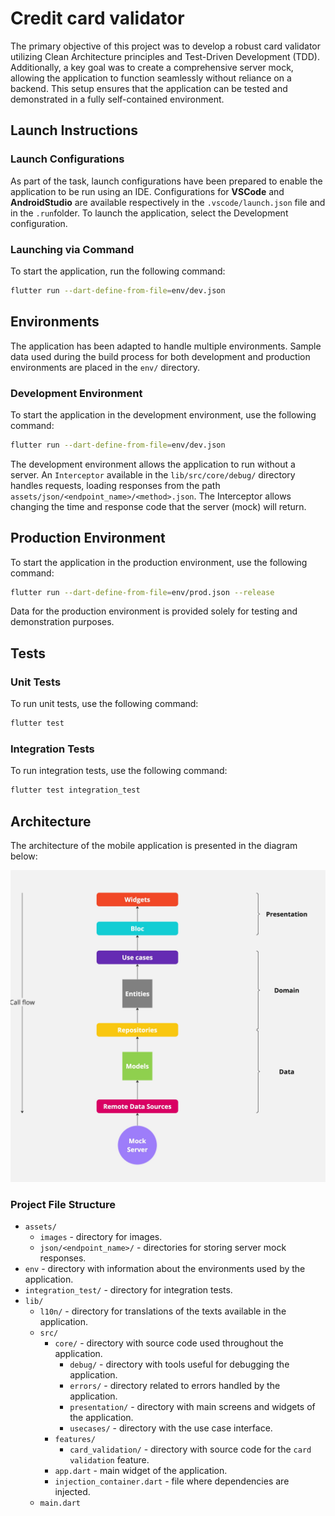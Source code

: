 # Credit card validator
The primary objective of this project was to develop a robust card validator utilizing Clean Architecture principles and Test-Driven Development (TDD). Additionally, a key goal was to create a comprehensive server mock, allowing the application to function seamlessly without reliance on a backend. This setup ensures that the application can be tested and demonstrated in a fully self-contained environment.

## Launch Instructions

### Launch Configurations
As part of the task, launch configurations have been prepared to enable the application to be run using an IDE. Configurations for <b>VSCode</b> and <b>AndroidStudio</b> are available respectively in the `.vscode/launch.json` file and in the `.run`folder. To launch the application, select the Development configuration.

### Launching via Command
To start the application, run the following command:
```sh
flutter run --dart-define-from-file=env/dev.json
```

## Environments
The application has been adapted to handle multiple environments. Sample data used during the build process for both development and production environments are placed in the `env/` directory.

### Development Environment
To start the application in the development environment, use the following command:

```sh
flutter run --dart-define-from-file=env/dev.json
```

The development environment allows the application to run without a server. An `Interceptor` available in the `lib/src/core/debug/` directory handles requests, loading responses from the path `assets/json/<endpoint_name>/<method>.json`. The Interceptor allows changing the time and response code that the server (mock) will return.

## Production Environment
To start the application in the production environment, use the following command:

```sh
flutter run --dart-define-from-file=env/prod.json --release
```

Data for the production environment is provided solely for testing and demonstration purposes.

## Tests

### Unit Tests
To run unit tests, use the following command:

```sh
flutter test
```

### Integration Tests
To run integration tests, use the following command:

```sh
flutter test integration_test
```

## Architecture
The architecture of the mobile application is presented in the diagram below:

<img src="assets/images/architecture.jpg">

### Project File Structure
* `assets/`
  * `images` - directory for images.
  * `json/<endpoint_name>/` - directories for storing server mock responses.
* `env` - directory with information about the environments used by the application.
* `integration_test/` - directory for integration tests.
* `lib/`
  * `l10n/` - directory for translations of the texts available in the application.
  * `src/`
    * `core/` - directory with source code used throughout the application.
      * `debug/` - directory with tools useful for debugging the application.
      * `errors/` - directory related to errors handled by the application.
      * `presentation/` - directory with main screens and widgets of the application.
      * `usecases/` - directory with the use case interface.
    * `features/`
      * `card_validation/` - directory with source code for the `card validation` feature.
    * `app.dart` - main widget of the application.
    * `injection_container.dart` - file where dependencies are injected.
  * `main.dart`
